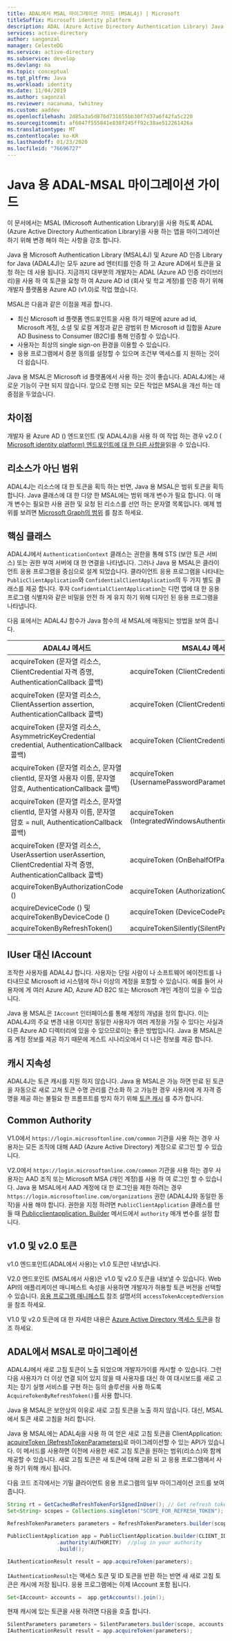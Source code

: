 ```yaml
---
title: ADAL에서 MSAL 마이그레이션 가이드 (MSAL4j) | Microsoft
titleSuffix: Microsoft identity platform
description: ADAL (Azure Active Directory Authentication Library) Java 앱을 MSAL (Microsoft Authentication Library)로 마이그레이션하는 방법에 대해 알아봅니다.
services: active-directory
author: sangonzal
manager: CelesteDG
ms.service: active-directory
ms.subservice: develop
ms.devlang: na
ms.topic: conceptual
ms.tgt_pltfrm: Java
ms.workload: identity
ms.date: 11/04/2019
ms.author: sagonzal
ms.reviewer: nacanuma, twhitney
ms.custom: aaddev
ms.openlocfilehash: 2d85a3a5d876d731655bb30f7d37a6f42fa5c220
ms.sourcegitcommit: af6847f555841e838f245ff92c38ae512261426a
ms.translationtype: MT
ms.contentlocale: ko-KR
ms.lasthandoff: 01/23/2020
ms.locfileid: "76696727"
---
```

# <a name="adal-to-msal-migration-guide-for-java"></a>Java 용 ADAL-MSAL 마이그레이션 가이드

이 문서에서는 MSAL (Microsoft Authentication Library)을 사용 하도록 ADAL (Azure Active Directory Authentication Library)을 사용 하는 앱을 마이그레이션하기 위해 변경 해야 하는 사항을 강조 합니다.

Java 용 Microsoft Authentication Library (MSAL4J) 및 Azure AD 인증 Library for Java (ADAL4J)는 모두 azure ad 엔터티를 인증 하 고 Azure AD에서 토큰을 요청 하는 데 사용 됩니다. 지금까지 대부분의 개발자는 ADAL (Azure AD 인증 라이브러리)을 사용 하 여 토큰을 요청 하 여 Azure AD id (회사 및 학교 계정)를 인증 하기 위해 개발자 플랫폼용 Azure AD (v1.0)로 작업 했습니다.

MSAL은 다음과 같은 이점을 제공 합니다.

- 최신 Microsoft id 플랫폼 엔드포인트을 사용 하기 때문에 azure ad id, Microsoft 계정, 소셜 및 로컬 계정과 같은 광범위 한 Microsoft id 집합을 Azure AD Business to Consumer (B2C)를 통해 인증할 수 있습니다.
- 사용자는 최상의 single sign-on 환경을 이용할 수 있습니다.
- 응용 프로그램에서 증분 동의를 설정할 수 있으며 조건부 액세스를 지 원하는 것이 더 쉽습니다.

Java 용 MSAL은 Microsoft id 플랫폼에서 사용 하는 것이 좋습니다. ADAL4J에는 새로운 기능이 구현 되지 않습니다. 앞으로 진행 되는 모든 작업은 MSAL을 개선 하는 데 중점을 두었습니다.

## <a name="differences"></a>차이점

개발자 용 Azure AD () 엔드포인트 (및 ADAL4J)을 사용 하 여 작업 하는 경우 v2.0 ( [Microsoft identity platform) 엔드포인트에 대 한 다른 사항을](https://docs.microsoft.com/azure/active-directory/develop/azure-ad-endpoint-comparison)읽을 수 있습니다.

## <a name="scopes-not-resources"></a>리소스가 아닌 범위

ADAL4J는 리소스에 대 한 토큰을 획득 하는 반면, Java 용 MSAL은 범위 토큰을 획득 합니다. Java 클래스에 대 한 다양 한 MSAL에는 범위 매개 변수가 필요 합니다. 이 매개 변수는 필요한 사용 권한 및 요청 된 리소스를 선언 하는 문자열 목록입니다. 예제 범위를 보려면 [Microsoft Graph의 범위](https://docs.microsoft.com/graph/permissions-reference) 를 참조 하세요.

## <a name="core-classes"></a>핵심 클래스

ADAL4J에서 `AuthenticationContext` 클래스는 권한을 통해 STS (보안 토큰 서비스) 또는 권한 부여 서버에 대 한 연결을 나타냅니다. 그러나 Java 용 MSAL은 클라이언트 응용 프로그램을 중심으로 설계 되었습니다. 클라이언트 응용 프로그램을 나타내는 `PublicClientApplication`와 `ConfidentialClientApplication`의 두 가지 별도 클래스를 제공 합니다.  후자 `ConfidentialClientApplication`는 디먼 앱에 대 한 응용 프로그램 식별자와 같은 비밀을 안전 하 게 유지 하기 위해 디자인 된 응용 프로그램을 나타냅니다.

다음 표에서는 ADAL4J 함수가 Java 함수의 새 MSAL에 매핑되는 방법을 보여 줍니다.

| ADAL4J 메서드| MSAL4J 메서드|
|------|-------|
|acquireToken (문자열 리소스, ClientCredential 자격 증명, AuthenticationCallback 콜백) | acquireToken (ClientCredentialParameters)|
|acquireToken (문자열 리소스, ClientAssertion assertion, AuthenticationCallback 콜백)|acquireToken (ClientCredentialParameters)|
|acquireToken (문자열 리소스, AsymmetricKeyCredential credential, AuthenticationCallback 콜백)|acquireToken (ClientCredentialParameters)|
|acquireToken (문자열 리소스, 문자열 clientId, 문자열 사용자 이름, 문자열 암호, AuthenticationCallback 콜백)| acquireToken (UsernamePasswordParameters)|
|acquireToken (문자열 리소스, 문자열 clientId, 문자열 사용자 이름, 문자열 암호 = null, AuthenticationCallback 콜백)|acquireToken (IntegratedWindowsAuthenticationParameters)|
|acquireToken (문자열 리소스, UserAssertion userAssertion, ClientCredential 자격 증명, AuthenticationCallback 콜백)| acquireToken (OnBehalfOfParameters)|
|acquireTokenByAuthorizationCode () | acquireToken (AuthorizationCodeParameters) |
| acquireDeviceCode () 및 acquireTokenByDeviceCode ()| acquireToken (DeviceCodeParameters)|
|acquireTokenByRefreshToken()| acquireTokenSilently(SilentParameters)|

## <a name="iaccount-instead-of-iuser"></a>IUser 대신 IAccount

조작한 사용자를 ADAL4J 합니다. 사용자는 단일 사람이 나 소프트웨어 에이전트를 나타내므로 Microsoft id 시스템에 하나 이상의 계정을 포함할 수 있습니다. 예를 들어 사용자에 게 여러 Azure AD, Azure AD B2C 또는 Microsoft 개인 계정이 있을 수 있습니다.

Java 용 MSAL은 `IAccount` 인터페이스를 통해 계정의 개념을 정의 합니다. 이는 ADAL4J의 주요 변경 내용 이지만 동일한 사용자가 여러 계정을 가질 수 있다는 사실과 다른 Azure AD 디렉터리에 있을 수 있으므로이는 좋은 방법입니다. Java 용 MSAL은 홈 계정 정보를 제공 하기 때문에 게스트 시나리오에서 더 나은 정보를 제공 합니다.

## <a name="cache-persistence"></a>캐시 지속성

ADAL4J는 토큰 캐시를 지원 하지 않습니다.
Java 용 MSAL은 가능 하면 만료 된 토큰을 자동으로 새로 고쳐 토큰 수명 관리를 간소화 하 고 가능한 경우 사용자에 게 자격 증명을 제공 하는 불필요 한 프롬프트를 방지 하기 위해 [토큰 캐시](msal-acquire-cache-tokens.md) 를 추가 합니다.

## <a name="common-authority"></a>Common Authority

V1.0에서 `https://login.microsoftonline.com/common` 기관을 사용 하는 경우 사용자는 모든 조직에 대해 AAD (Azure Active Directory) 계정으로 로그인 할 수 있습니다.

V2.0에서 `https://login.microsoftonline.com/common` 기관을 사용 하는 경우 사용자는 AAD 조직 또는 Microsoft MSA (개인 계정)를 사용 하 여 로그인 할 수 있습니다. Java 용 MSAL에서 AAD 계정에 대 한 로그인을 제한 하려는 경우 `https://login.microsoftonline.com/organizations` 권한 (ADAL4J와 동일한 동작)을 사용 해야 합니다. 권한을 지정 하려면 `PublicClientApplication` 클래스를 만들 때 [Publicclientapplication. Builder](https://javadoc.io/doc/com.microsoft.azure/msal4j/1.0.0/com/microsoft/aad/msal4j/PublicClientApplication.Builder.html) 메서드에서 `authority` 매개 변수를 설정 합니다.

## <a name="v10-and-v20-tokens"></a>v1.0 및 v2.0 토큰

v1.0 엔드포인트(ADAL에서 사용)는 v1.0 토큰만 내보냅니다.

V2.0 엔드포인트 (MSAL에서 사용)은 v1.0 및 v2.0 토큰을 내보낼 수 있습니다. Web API의 애플리케이션 매니페스트 속성을 사용하면 개발자가 허용할 토큰 버전을 선택할 수 있습니다. [응용 프로그램 매니페스트](https://docs.microsoft.com/azure/active-directory/develop/reference-app-manifest) 참조 설명서의 `accessTokenAcceptedVersion`을 참조 하세요.

V1.0 및 v2.0 토큰에 대 한 자세한 내용은 [Azure Active Directory 액세스 토큰](https://docs.microsoft.com/azure/active-directory/develop/access-tokens)을 참조 하세요.

## <a name="adal-to-msal-migration"></a>ADAL에서 MSAL로 마이그레이션

ADAL4J에서 새로 고침 토큰이 노출 되었으며 개발자가이를 캐시할 수 있습니다. 그런 다음 사용자가 더 이상 연결 되어 있지 않을 때 사용자를 대신 하 여 대시보드를 새로 고치는 장기 실행 서비스를 구현 하는 등의 솔루션을 사용 하도록 `AcquireTokenByRefreshToken()`를 사용 합니다.

Java 용 MSAL은 보안상의 이유로 새로 고침 토큰을 노출 하지 않습니다. 대신, MSAL에서 토큰 새로 고침을 처리 합니다.

Java 용 MSAL에는 ADAL4j을 사용 하 여 얻은 새로 고침 토큰을 ClientApplication: [acquireToken (RefreshTokenParameters)](https://javadoc.io/static/com.microsoft.azure/msal4j/1.0.0/com/microsoft/aad/msal4j/PublicClientApplication.html#acquireToken-com.microsoft.aad.msal4j.RefreshTokenParameters-)로 마이그레이션할 수 있는 API가 있습니다. 이 메서드를 사용하면 이전에 사용한 새로 고침 토큰을 원하는 범위(리소스)와 함께 제공할 수 있습니다. 새로 고침 토큰은 새 토큰에 대해 교환 되 고 응용 프로그램에서 사용 하기 위해 캐시 됩니다.

다음 코드 조각에서는 기밀 클라이언트 응용 프로그램의 일부 마이그레이션 코드를 보여 줍니다.

```java
String rt = GetCachedRefreshTokenForSIgnedInUser(); // Get refresh token from where you have them stored
Set<String> scopes = Collections.singleton("SCOPE_FOR_REFRESH_TOKEN");

RefreshTokenParameters parameters = RefreshTokenParameters.builder(scopes, rt).build();

PublicClientApplication app = PublicClientApplication.builder(CLIENT_ID) // ClientId for your application
                .authority(AUTHORITY)  //plug in your authority
                .build();

IAuthenticationResult result = app.acquireToken(parameters);
```

`IAuthenticationResult`는 액세스 토큰 및 ID 토큰을 반환 하는 반면 새 새로 고침 토큰은 캐시에 저장 됩니다. 응용 프로그램에는 이제 IAccount 포함 됩니다.

```java
Set<IAccount> accounts =  app.getAccounts().join();
```

현재 캐시에 있는 토큰을 사용 하려면 다음을 호출 합니다.

```java
SilentParameters parameters = SilentParameters.builder(scope, accounts.iterator().next()).build(); 
IAuthenticationResult result = app.acquireToken(parameters);
```
